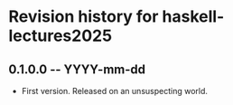 # Revision history for haskell-lectures2025

## 0.1.0.0 -- YYYY-mm-dd

* First version. Released on an unsuspecting world.
